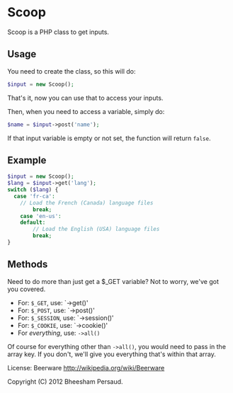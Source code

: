 Scoop
=====
Scoop is a PHP class to get inputs.

Usage
-----
You need to create the class, so this will do:

```php
$input = new Scoop();
```

That's it, now you can use that to access your inputs.


Then, when you need to access a variable, simply do:

```php
$name = $input->post('name');

```

If that input variable is empty or not set, the function will return `false`.

Example
-------
```php
$input = new Scoop();  
$lang = $input->get('lang');  
switch ($lang) {  
  case 'fr-ca':  
    // Load the French (Canada) language files  
		break;  
	case 'en-us':  
	default:  
		// Load the English (USA) language files  
		break;  
}

```

Methods
------------
Need to do more than just get a $_GET variable? Not to worry, we've got you 
covered.

  - For: `$_GET`, use: `->get()'
  - For: `$_POST`, use: `->post()'
  - For: `$_SESSION`, use: `->session()'
  - For: `$_COOKIE`, use: `->cookie()'
  - For *everything*, use: `->all()`

Of course for everything other than `->all()`, you would need to pass in the 
array key. If you don't, we'll give you everything that's within that array.

License: Beerware <http://wikipedia.org/wiki/Beerware>

Copyright (C) 2012 Bheesham Persaud. 